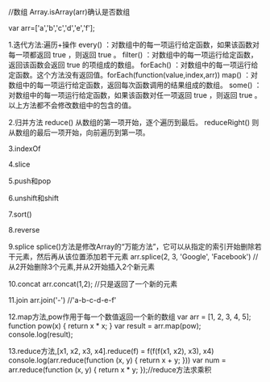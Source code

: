 //数组 Array.isArray(arr)确认是否数组

var arr=['a','b','c','d','e','f'];

1.迭代方法:遍历+操作
     every() ：对数组中的每一项运行给定函数，如果该函数对每一项都返回 true ，则返回 true 。
     filter() ：对数组中的每一项运行给定函数，返回该函数会返回 true 的项组成的数组。
     forEach() ：对数组中的每一项运行给定函数。这个方法没有返回值。forEach(function(value,index,arr)) 
     map() ：对数组中的每一项运行给定函数，返回每次函数调用的结果组成的数组。
     some() ：对数组中的每一项运行给定函数，如果该函数对任一项返回 true ，则返回 true 。
     以上方法都不会修改数组中的包含的值。

2.归并方法
     reduce() 从数组的第一项开始，逐个遍历到最后。
     reduceRight() 则从数组的最后一项开始，向前遍历到第一项。

3.indexOf

4.slice

5.push和pop

6.unshift和shift

7.sort()

8.reverse

9.splice
  splice()方法是修改Array的“万能方法”，它可以从指定的索引开始删除若干元素，然后再从该位置添加若干元素
  arr.splice(2, 3, 'Google', 'Facebook') //从2开始删除3个元素,并从2开始插入2个新元素

10.concat
    arr.concat(1,2); //只是返回了一个新的元素

11.join
    arr.join('-') //'a-b-c-d-e-f'

12.map方法,pow作用于每一个数值返回一个新的数组
var arr = [1, 2, 3, 4, 5];
function pow(x) { return x * x; }
var result = arr.map(pow);
console.log(result);

13.reduce方法,[x1, x2, x3, x4].reduce(f) = f(f(f(x1, x2), x3), x4)
console.log(arr.reduce(function (x, y) { return x + y; }))
var num = arr.reduce(function (x, y) { return x * y; });//reduce方法求乘积